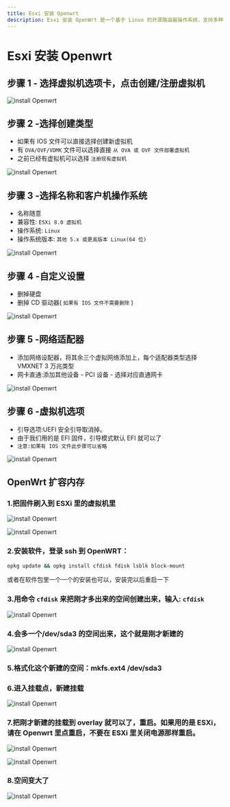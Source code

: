```yaml
---
title: Esxi 安装 Openwrt
description: Esxi 安装 OpenWrt 是一个基于 Linux 的开源路由器操作系统，支持多种硬件平台
---
```


# Esxi 安装 Openwrt

## 步骤 1 - 选择虚拟机选项卡，点击创建/注册虚拟机

![install Openwrt](https://i.theojs.cn/docs/20230927203810.webp '创建/注册虚拟机')

## 步骤 2 -选择创建类型

- 如果有 IOS 文件可以直接选择创建新虚拟机
- 有 `OVA/OVF/VDMK` 文件可以选择直接 `从 OVA 或 OVF 文件部署虚拟机`
- 之前已经有虚拟机可以选择 `注册现有虚拟机`

![install Openwrt](https://i.theojs.cn/docs/20230927203845.webp '选择创建类型')

## 步骤 3 -选择名称和客户机操作系统

- 名称随意
- 兼容性: `ESXi 8.0 虚拟机`
- 操作系统: `Linux`
- 操作系统版本: `其他 5.x 或更高版本 Linux(64 位)`

![install Openwrt](https://i.theojs.cn/docs/20230927203850.webp '选择名称和客户机操作系统')

## 步骤 4 -自定义设置

- 删掉硬盘
- 删掉 CD 驱动器( `如果有 IOS 文件不需要删除` )

![install Openwrt](https://i.theojs.cn/docs/20230927203939.webp '自定义设置')

## 步骤 5 -网络适配器

- 添加网络设配器，将其余三个虚拟网络添加上，每个适配器类型选择 VMXNET 3 万兆类型
- 网卡直通:添加其他设备 - PCI 设备 - 选择对应直通网卡

![install Openwrt](https://i.theojs.cn/docs/20230927204000.webp '网络适配器')

## 步骤 6 -虚拟机选项

- 引导选项:UEFI 安全引导取消掉。
- 由于我们用的是 EFI 固件，引导模式默认 EFI 就可以了
- `注意:如果有 IOS 文件此步骤可以省略`

![install Openwrt](https://i.theojs.cn/docs/20230927204017.webp '虚拟机选项')

## OpenWrt 扩容内存

### 1.把固件刷入到 ESXi 里的虚拟机里

![install Openwrt](https://i.theojs.cn/docs/2022112001.webp '可以看到，只有 120.5MB，确实太小了，这个时候，不要启动 OpenWRT')

![install Openwrt](https://i.theojs.cn/docs/2022112002.webp '直接在硬盘那里，改容量大小，自己想改多少都行，然后保存，启动 OpenWRT')

### 2.安装软件，登录 ssh 到 OpenWRT：

```bash
opkg update && opkg install cfdisk fdisk lsblk block-mount
```

或者在软件包里一个一个的安装也可以，安装完以后重启一下

### 3.用命令 `cfdisk` 来把刚才多出来的空间创建出来，输入: `cfdisk`

![install Openwrt](https://i.theojs.cn/docs/2022112003.webp '界面中绿色的 Free Space，用键盘上下`选中，回车，新建，写入，退出`。')

### 4.会多一个/dev/sda3 的空间出来，这个就是刚才新建的

![install Openwrt](https://i.theojs.cn/docs/2022112004.webp 'OpenWrt 扩容内存')

### 5.格式化这个新建的空间：mkfs.ext4 /dev/sda3

### 6.进入挂载点，新建挂载

![install Openwrt](https://i.theojs.cn/docs/2022112005.webp 'OpenWrt 扩容内存')

### 7.把刚才新建的挂载到 overlay 就可以了，重启。如果用的是 ESXi，请在 Openwrt 里点重启，不要在 ESXi 里关闭电源那样重启。

![install Openwrt](https://i.theojs.cn/docs/2022112030.webp 'OpenWrt 扩容内存')

![install Openwrt](https://i.theojs.cn/docs/2022112006.webp 'OpenWrt 扩容内存')

### 8.空间变大了

![install Openwrt](https://i.theojs.cn/docs/2022112007.webp 'OpenWrt 扩容内存')
